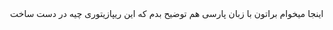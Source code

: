 
<div dir="rtl">
اینجا میخوام براتون با زبان پارسی هم توضیح بدم که این ریپازیتوری چیه
در دست ساخت
</div>

